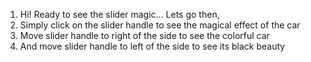 1. Hi! Ready to see the slider magic... Lets go then,
2. Simply click on the slider handle to see the magical effect of the car
3. Move slider handle to right of the side to see the colorful car
4. And move slider handle to left of the side to see its black beauty